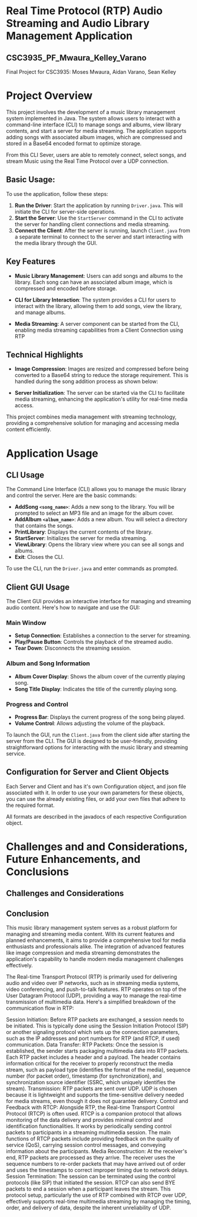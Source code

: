 # Real Time Protocol (RTP) Audio Streaming and Audio Library Management Application
## CSC3935_PF_Mwaura_Kelley_Varano
Final Project for CSC3935: Moses Mwaura, Aidan Varano, Sean Kelley

# Project Overview

This project involves the development of a music library management system implemented in Java. The system allows users to interact with a command-line interface (CLI) to manage songs and albums, view library contents, and start a server for media streaming. The application supports adding songs with associated album images, which are compressed and stored in a Base64 encoded format to optimize storage.

From this CLI Sever, users are able to remotely connect, select songs, and stream Music using the Real Time Protocol over a UDP connection.


## Basic Usage:
To use the application, follow these steps:
1. **Run the Driver**: Start the application by running `Driver.java`. This will initiate the CLI for server-side operations.
2. **Start the Server**: Use the `StartServer` command in the CLI to activate the server for handling client connections and media streaming.
3. **Connect the Client**: After the server is running, launch `Client.java` from a separate terminal to connect to the server and start interacting with the media library through the GUI.

## Key Features

- **Music Library Management**: Users can add songs and albums to the library. Each song can have an associated album image, which is compressed and encoded before storage.
- **CLI for Library Interaction**: The system provides a CLI for users to interact with the library, allowing them to add songs, view the library, and manage albums.

- **Media Streaming**: A server component can be started from the CLI, enabling media streaming capabilities from a Client Connection using RTP

## Technical Highlights

- **Image Compression**: Images are resized and compressed before being converted to a Base64 string to reduce the storage requirement. This is handled during the song addition process as shown below:

- **Server Initialization**: The server can be started via the CLI to facilitate media streaming, enhancing the application's utility for real-time media access.

This project combines media management with streaming technology, providing a comprehensive solution for managing and accessing media content efficiently.

# Application Usage

## CLI Usage

The Command Line Interface (CLI) allows you to manage the music library and control the server. Here are the basic commands:

- **AddSong `<song_name>`**: Adds a new song to the library. You will be prompted to select an MP3 file and an image for the album cover.
- **AddAlbum `<album_name>`**: Adds a new album. You will select a directory that contains the songs.
- **PrintLibrary**: Displays the current contents of the library.
- **StartServer**: Initializes the server for media streaming.
- **ViewLibrary**: Opens the library view where you can see all songs and albums.
- **Exit**: Closes the CLI.

To use the CLI, run the `Driver.java` and enter commands as prompted.

## Client GUI Usage
The Client GUI provides an interactive interface for managing and streaming audio content. Here's how to navigate and use the GUI:

### Main Window
- **Setup Connection**: Establishes a connection to the server for streaming.
- **Play/Pause Button**: Controls the playback of the streamed audio.
- **Tear Down**: Disconnects the streaming session.

### Album and Song Information
- **Album Cover Display**: Shows the album cover of the currently playing song.
- **Song Title Display**: Indicates the title of the currently playing song.

### Progress and Control
- **Progress Bar**: Displays the current progress of the song being played.
- **Volume Control**: Allows adjusting the volume of the playback.

To launch the GUI, run the `Client.java` from the client side after starting the server from the CLI. The GUI is designed to be user-friendly, providing straightforward options for interacting with the music library and streaming service.

## Configuration for Server and Client Objects

Each Server and Client and has it's own Configuration object, and json file associated with it. In order to use your own parameters for these objects, you can use the already existing files, or add your own files that adhere to the required format.

All formats are described in the javadocs of each respective Configuration object.

# Challenges and and Considerations, Future Enhancements, and Conclusions

## Challenges and Considerations


## Conclusion

This music library management system serves as a robust platform for managing and streaming media content. With its current features and planned enhancements, it aims to provide a comprehensive tool for media enthusiasts and professionals alike. The integration of advanced features like image compression and media streaming demonstrates the application's capability to handle modern media management challenges effectively.



The Real-time Transport Protocol (RTP) is primarily used for delivering audio and video over IP networks, such as in streaming media systems, video conferencing, and push-to-talk features. RTP operates on top of the User Datagram Protocol (UDP), providing a way to manage the real-time transmission of multimedia data. Here's a simplified breakdown of the communication flow in RTP:

Session Initiation: Before RTP packets are exchanged, a session needs to be initiated. This is typically done using the Session Initiation Protocol (SIP) or another signaling protocol which sets up the connection parameters, such as the IP addresses and port numbers for RTP (and RTCP, if used) communication.
Data Transfer:
RTP Packets: Once the session is established, the sender starts packaging multimedia data into RTP packets. Each RTP packet includes a header and a payload. The header contains information critical for the receiver to properly reconstruct the media stream, such as payload type (identifies the format of the media), sequence number (for packet order), timestamp (for synchronization), and synchronization source identifier (SSRC, which uniquely identifies the stream).
Transmission: RTP packets are sent over UDP. UDP is chosen because it is lightweight and supports the time-sensitive delivery needed for media streams, even though it does not guarantee delivery.
Control and Feedback with RTCP: Alongside RTP, the Real-time Transport Control Protocol (RTCP) is often used. RTCP is a companion protocol that allows monitoring of the data delivery and provides minimal control and identification functionalities. It works by periodically sending control packets to participants in a streaming multimedia session. The main functions of RTCP packets include providing feedback on the quality of service (QoS), carrying session control messages, and conveying information about the participants.
Media Reconstruction: At the receiver's end, RTP packets are processed as they arrive. The receiver uses the sequence numbers to re-order packets that may have arrived out of order and uses the timestamps to correct improper timing due to network delays.
Session Termination: The session can be terminated using the control protocols (like SIP) that initiated the session. RTCP can also send BYE packets to end a session when a participant leaves the stream.
This protocol setup, particularly the use of RTP combined with RTCP over UDP, effectively supports real-time multimedia streaming by managing the timing, order, and delivery of data, despite the inherent unreliability of UDP.

